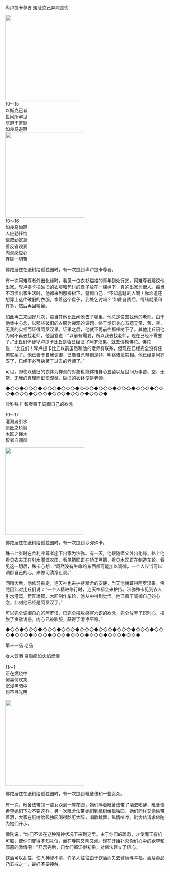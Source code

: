 卑卢提卡尊者 羞耻克己弃除苦忧

<div class="e2">
<img src="images/fjj-48-1.jpg" width="250" height="270"/>
<div>
10～15<br>
 以惭克己者<br>
 世间所罕见<br>
 厌避于羞耻<br>
 如良马避鞭<br>
 
</div>
</div>

<div class="e2">
<img src="images/fjj-48-2.jpg" width="250" height="269"/>
<div>
10～16<br>
 如良马加鞭<br>
 人应勤忏悔<br>
 信戒勤定慧<br>
 善反省观察<br>
 内观感应心<br>
 弃除一切苦<br>
 
</div>
</div>



佛陀居住在祇树给孤独园时，有一次提到卑卢提卡尊者。

有一次阿难尊者外出化缘时，看见一位衣衫褴褛的青年到处行乞。阿难尊者建议他出家。卑卢提卡把破旧的衣服和乞讨的盘子放在一棵树下，真的出家为僧人。每当不习惯出家生活时，他都来到那棵树下，警惕自己：“不知羞耻的人啊！你难道还想穿上这件破旧的衣服，拿着这个盘子，到处乞讨吗？”如此自责后，情绪就缓和许多，然后再回精舍。

如此再三来回好几次，每当其他比丘问他去了哪里，他总是说去找他的老师。由于他集中心念，以那些破旧的衣服为禅观的课题，终于觉悟身心五蕴无常、苦、空、无我的实相而证得阿罗汉果。证果之后，他就不再前往那棵树下了。其他比丘问他为何不再去找老师，他回答说：“以前有需要，所以我去找老师，现在已经不需要了。”比丘们怀疑卑卢提卡比丘是否已经证了阿罗汉果，就去请教佛陀。佛陀说：“比丘们！卑卢提卡比丘以前虽然和他的老师有联系，但现在已经完全没有任何联系了。他已善于自我调御，已能自己辨别是非、明察诸法实相。他已经是阿罗汉了，已经不必再执著于过去的老师了。”

可见，即使以破旧的衣钵为禅观的对象也能体悟身心五蕴以及世间万事苦、空、无常、无我的真理而证悟涅槃，破旧的衣钵便是老师。

◆◇◇◆◇◇◇◆◇◇◇◆◇◇◇◆◇◇◇◆◇◇◇◆◇◇◇◆◇◇◇◆◇◇◇◆◇◇◇◆◇◇◇◆◇◇◇◆◇◇◇◆◇◇◇◆

沙弥殊卡 智者善于调御自己的欲念

<div class="e2">
<div>
 <p class="p13-5">10～17<br>
 灌溉者引水<br>
 箭匠之矫箭<br>
 木匠之绳木<br>
 智者自调御<br>
 </p> 
</div>
<img src="images/fjj-48-3.jpg" width="250" height="275"/>
</div>

佛陀居住在祇树给孤独园时，有一次提到沙弥殊卡。

殊卡七岁时在舍利弗尊者座下出家为沙弥。有一天，他跟随师父外出化缘，路上他看见农夫正在引水灌溉农田，看见箭匠正在矫正弓箭，看见木匠正在制造车轮。看见这一切后，殊卡心想：“既然没有生命的东西都可能加以调御，一个人应当可以调御自己的心，来修习清净止观。”

回精舍后，他修习禅定，连天神也来护持精舍的安静，当天他就证得阿罗汉果。佛陀因此对比丘们说：“一个人精进修行时，连天神都会来护持。沙弥殊卡见到农人引水灌溉、箭匠矫箭、木匠制作车轮，他从中得到觉悟。他已善于调御自己的心念，此刻他已经是阿罗汉了。”

可以完全调御自心的阿罗汉，已完全摆脱感官六识的欲念，完全放弃了识别心，摆脱了贪欲诱惑，内心已被驯服，获得了清净平稳。”

◆◇◇◆◇◇◇◆◇◇◇◆◇◇◇◆◇◇◇◆◇◇◇◆◇◇◇◆◇◇◇◆◇◇◇◆◇◇◇◆◇◇◇◆◇◇◇◆◇◇◇◆◇◇◇◆◇◇◇◆◇◇◆



第十一品 老品

女人饮酒 贪瞋痴如火焰燃烧



<div class="e2">
<div>
 <p class="p13-5">11～1<br>
 正在燃烧中<br>
 何喜何欢笑<br>
 沉浸黑暗中<br>
 何不寻光明<br>
 </p> 
</div>
<img src="images/fjj-48-4.jpg" width="250" height="272"/>
</div>

佛陀居住在祇树给孤独园时，有一次提到毗舍佉和一些女众。

有一次，毗舍佉带领一些女众到一座花园，她们瞒着毗舍佉带了酒去喝醉，毗舍佉希望她们下次不要这样。另一次毗舍佉带她们到祇树给孤独园，她们同样又偷偷带着酒，大家在祇树给孤独园喝得酩酊大醉，唱歌跳舞，纵情喧哗。毗舍佉请求佛陀为她们开示。

佛陀说：“你们不该在这种精神状况下来到这里。由于你们的疏忽，才使魔王有机可趁，使你们变得不知礼仪，而在寺院又叫又闹。现在开始扑灭你们心中的欲望和邪恶的激情吧！”开示完后，妇女们都证得初果，对佛法建立了信心。

饮酒可以乱性，使人神智不清，许多人往往由于饮酒而失去健康与幸福。酒及毒品乃五戒之一，最好不要接触。
